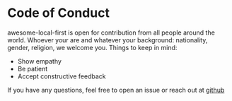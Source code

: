 # Code of Conduct
awesome-local-first is open for contribution from all people around the world. Whoever your are and whatever your background: nationality, gender, religion, we welcome you. Things to keep in mind:

- Show empathy
- Be patient
- Accept constructive feedback

If you have any questions, feel free to open an issue or reach out at [github](https://github.com/schickling/awesome-local-first)
